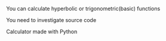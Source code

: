 You can calculate hyperbolic or trigonometric(basic) functions

You need to investigate source code 

Calculator made with Python
